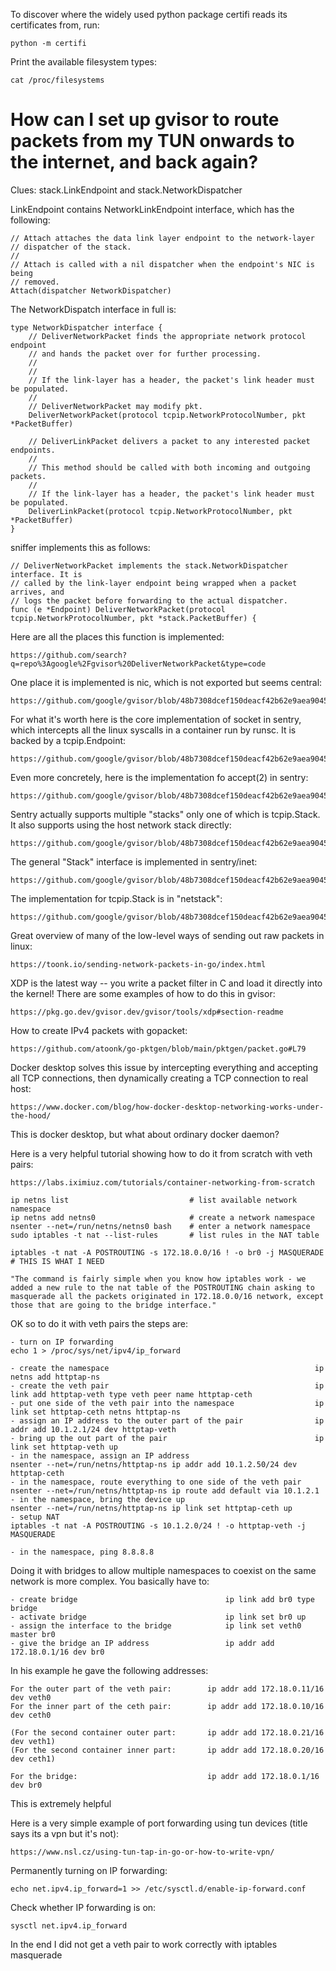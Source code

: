 
To discover where the widely used python package certifi reads its certificates from, run:

    python -m certifi



Print the available filesystem types:

    cat /proc/filesystems



# How can I set up gvisor to route packets from my TUN onwards to the internet, and back again?

Clues: stack.LinkEndpoint and stack.NetworkDispatcher

LinkEndpoint contains NetworkLinkEndpoint interface, which has the following:

	// Attach attaches the data link layer endpoint to the network-layer
	// dispatcher of the stack.
	//
	// Attach is called with a nil dispatcher when the endpoint's NIC is being
	// removed.
	Attach(dispatcher NetworkDispatcher)

The NetworkDispatch interface in full is:

    type NetworkDispatcher interface {
        // DeliverNetworkPacket finds the appropriate network protocol endpoint
        // and hands the packet over for further processing.
        //
        //
        // If the link-layer has a header, the packet's link header must be populated.
        //
        // DeliverNetworkPacket may modify pkt.
        DeliverNetworkPacket(protocol tcpip.NetworkProtocolNumber, pkt *PacketBuffer)

        // DeliverLinkPacket delivers a packet to any interested packet endpoints.
        //
        // This method should be called with both incoming and outgoing packets.
        //
        // If the link-layer has a header, the packet's link header must be populated.
        DeliverLinkPacket(protocol tcpip.NetworkProtocolNumber, pkt *PacketBuffer)
    }

sniffer implements this as follows:

    // DeliverNetworkPacket implements the stack.NetworkDispatcher interface. It is
    // called by the link-layer endpoint being wrapped when a packet arrives, and
    // logs the packet before forwarding to the actual dispatcher.
    func (e *Endpoint) DeliverNetworkPacket(protocol tcpip.NetworkProtocolNumber, pkt *stack.PacketBuffer) {

Here are all the places this function is implemented:

    https://github.com/search?q=repo%3Agoogle%2Fgvisor%20DeliverNetworkPacket&type=code

One place it is implemented is nic, which is not exported but seems central:

    https://github.com/google/gvisor/blob/48b7308dcef150deacf42b62e9aea90451944946/pkg/tcpip/stack/nic.go#L163

For what it's worth here is the core implementation of socket in sentry, which intercepts all the linux syscalls in a container run by runsc. It is backed by a tcpip.Endpoint:

    https://github.com/google/gvisor/blob/48b7308dcef150deacf42b62e9aea90451944946/pkg/sentry/socket/netstack/netstack.go#L362

Even more concretely, here is the implementation fo accept(2) in sentry:

    https://github.com/google/gvisor/blob/48b7308dcef150deacf42b62e9aea90451944946/pkg/sentry/socket/unix/unix.go#L164

Sentry actually supports multiple "stacks" only one of which is tcpip.Stack. It also supports using the host network stack directly:

    https://github.com/google/gvisor/blob/48b7308dcef150deacf42b62e9aea90451944946/pkg/sentry/socket/hostinet/stack.go#L171

The general "Stack" interface is implemented in sentry/inet:

    https://github.com/google/gvisor/blob/48b7308dcef150deacf42b62e9aea90451944946/pkg/sentry/inet/inet.go#L28

The implementation for tcpip.Stack is in "netstack":

    https://github.com/google/gvisor/blob/48b7308dcef150deacf42b62e9aea90451944946/pkg/sentry/socket/netstack/stack.go#L42

Great overview of many of the low-level ways of sending out raw packets in linux:

    https://toonk.io/sending-network-packets-in-go/index.html

XDP is the latest way -- you write a packet filter in C and load it directly into the kernel! There are some examples of how to do this in gvisor:

    https://pkg.go.dev/gvisor.dev/gvisor/tools/xdp#section-readme

How to create IPv4 packets with gopacket:

    https://github.com/atoonk/go-pktgen/blob/main/pktgen/packet.go#L79

Docker desktop solves this issue by intercepting everything and accepting all TCP connections, then dynamically creating a TCP connection to real host:

    https://www.docker.com/blog/how-docker-desktop-networking-works-under-the-hood/

This is docker desktop, but what about ordinary docker daemon?

Here is a very helpful tutorial showing how to do it from scratch with veth pairs:

    https://labs.iximiuz.com/tutorials/container-networking-from-scratch

    ip netns list                           # list available network namespace
    ip netns add netns0                     # create a network namespace
    nsenter --net=/run/netns/netns0 bash    # enter a network namespace
    sudo iptables -t nat --list-rules       # list rules in the NAT table

    iptables -t nat -A POSTROUTING -s 172.18.0.0/16 ! -o br0 -j MASQUERADE      # THIS IS WHAT I NEED

    "The command is fairly simple when you know how iptables work - we added a new rule to the nat table of the POSTROUTING chain asking to masquerade all the packets originated in 172.18.0.0/16 network, except those that are going to the bridge interface."

OK so to do it with veth pairs the steps are:

    - turn on IP forwarding                                             echo 1 > /proc/sys/net/ipv4/ip_forward

    - create the namespace                                              ip netns add httptap-ns
    - create the veth pair                                              ip link add httptap-veth type veth peer name httptap-ceth
    - put one side of the veth pair into the namespace                  ip link set httptap-ceth netns httptap-ns
    - assign an IP address to the outer part of the pair                ip addr add 10.1.2.1/24 dev httptap-veth
    - bring up the out part of the pair                                 ip link set httptap-veth up
    - in the namespace, assign an IP address                            nsenter --net=/run/netns/httptap-ns ip addr add 10.1.2.50/24 dev httptap-ceth
    - in the namespace, route everything to one side of the veth pair   nsenter --net=/run/netns/httptap-ns ip route add default via 10.1.2.1
    - in the namespace, bring the device up                             nsenter --net=/run/netns/httptap-ns ip link set httptap-ceth up
    - setup NAT                                                         iptables -t nat -A POSTROUTING -s 10.1.2.0/24 ! -o httptap-veth -j MASQUERADE

    - in the namespace, ping 8.8.8.8                                    

Doing it with bridges to allow multiple namespaces to coexist on the same network is more complex. You basically have to:

    - create bridge                                 ip link add br0 type bridge
    - activate bridge                               ip link set br0 up
    - assign the interface to the bridge            ip link set veth0 master br0
    - give the bridge an IP address                 ip addr add 172.18.0.1/16 dev br0
 
In his example he gave the following addresses:

    For the outer part of the veth pair:        ip addr add 172.18.0.11/16 dev veth0
    For the inner part of the ceth pair:        ip addr add 172.18.0.10/16 dev ceth0

    (For the second container outer part:       ip addr add 172.18.0.21/16 dev veth1)
    (For the second container inner part:       ip addr add 172.18.0.20/16 dev ceth1)

    For the bridge:                             ip addr add 172.18.0.1/16 dev br0


This is extremely helpful


Here is a very simple example of port forwarding using tun devices (title says its a vpn but it's not):

    https://www.nsl.cz/using-tun-tap-in-go-or-how-to-write-vpn/

Permanently turning on IP forwarding:

    echo net.ipv4.ip_forward=1 >> /etc/sysctl.d/enable-ip-forward.conf

Check whether IP forwarding is on:

    sysctl net.ipv4.ip_forward

In the end I did not get a veth pair to work correctly with iptables masquerade
